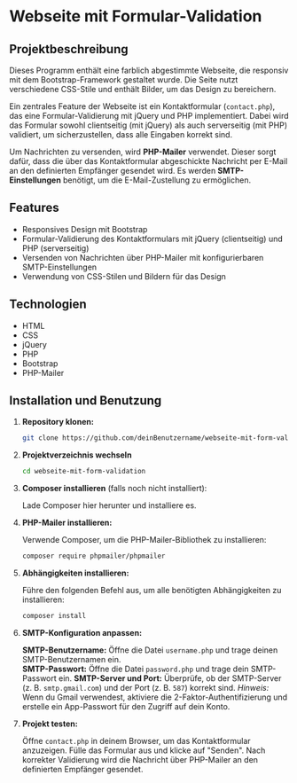 # Webseite mit Formular-Validation

## Projektbeschreibung

Dieses Programm enthält eine farblich abgestimmte Webseite, die responsiv mit dem Bootstrap-Framework gestaltet wurde. Die Seite nutzt verschiedene CSS-Stile und enthält Bilder, um das Design zu bereichern.

Ein zentrales Feature der Webseite ist ein Kontaktformular (`contact.php`), das eine Formular-Validierung mit jQuery und PHP implementiert. Dabei wird das Formular sowohl clientseitig (mit jQuery) als auch serverseitig (mit PHP) validiert, um sicherzustellen, dass alle Eingaben korrekt sind.

Um Nachrichten zu versenden, wird **PHP-Mailer** verwendet. Dieser sorgt dafür, dass die über das Kontaktformular abgeschickte Nachricht per E-Mail an den definierten Empfänger gesendet wird. Es werden **SMTP-Einstellungen** benötigt, um die E-Mail-Zustellung zu ermöglichen.

## Features

- Responsives Design mit Bootstrap
- Formular-Validierung des Kontaktformulars mit jQuery (clientseitig) und PHP (serverseitig)
- Versenden von Nachrichten über PHP-Mailer mit konfigurierbaren SMTP-Einstellungen
- Verwendung von CSS-Stilen und Bildern für das Design

## Technologien

- HTML
- CSS
- jQuery
- PHP
- Bootstrap
- PHP-Mailer

## Installation und Benutzung

1. **Repository klonen:**

   ```bash
   git clone https://github.com/deinBenutzername/webseite-mit-form-validation.git

2. **Projektverzeichnis wechseln**
   ```bash
   cd webseite-mit-form-validation

3. **Composer installieren** (falls noch nicht installiert):

   Lade Composer hier herunter und installiere es.

4. **PHP-Mailer installieren:**

   Verwende Composer, um die PHP-Mailer-Bibliothek zu installieren:
   ```bash
   composer require phpmailer/phpmailer

5. **Abhängigkeiten installieren:**

   Führe den folgenden Befehl aus, um alle benötigten Abhängigkeiten zu installieren:
   ```bash
   composer install

6. **SMTP-Konfiguration anpassen:**
   
   **SMTP-Benutzername:** Öffne die Datei `username.php` und trage deinen SMTP-Benutzernamen ein.<br>
   **SMTP-Passwort:** Öffne die Datei `password.php` und trage dein SMTP-Passwort ein.
   **SMTP-Server und Port:** Überprüfe, ob der SMTP-Server (z. B. `smtp.gmail.com`) und der Port (z. B. `587`) korrekt sind.
   *Hinweis:* Wenn du Gmail verwendest, aktiviere die 2-Faktor-Authentifizierung und erstelle ein App-Passwort für den Zugriff auf dein Konto.

7. **Projekt testen:**

   Öffne `contact.php` in deinem Browser, um das Kontaktformular anzuzeigen.
   Fülle das Formular aus und klicke auf "Senden".
   Nach korrekter Validierung wird die Nachricht über PHP-Mailer an den definierten Empfänger gesendet.
   
